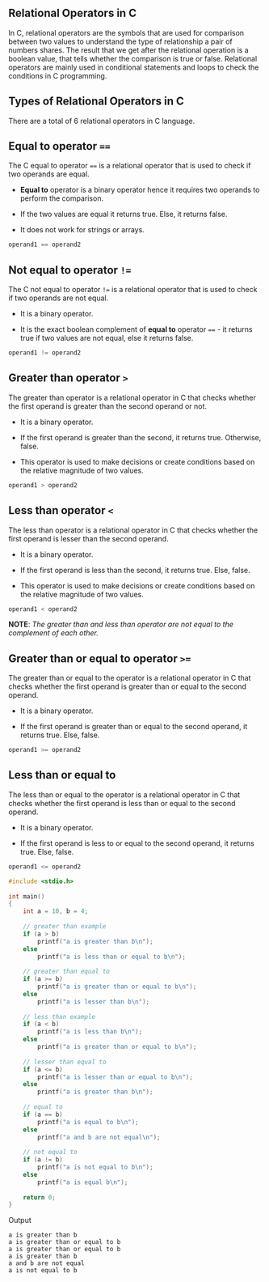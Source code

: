 ## Relational Operators in C

In C, relational operators are the symbols that are used for comparison between two values to understand the type of relationship a pair of numbers shares. The result that we get after the relational operation is a boolean value, that tells whether the comparison is true or false. Relational operators are mainly used in conditional statements and loops to check the conditions in C programming.

## Types of Relational Operators in C

There are a total of 6 relational operators in C language. 

## Equal to operator `==`

The C equal to operator `==` is a relational operator that is used to check if two operands are equal.

- **Equal to** operator is a binary operator hence it requires two operands to perform the comparison.

- If the two values are equal it returns true. Else, it returns false.

- It does not work for strings or arrays.

```c
operand1 == operand2
```

## Not equal to operator `!=`

The C not equal to operator `!=` is a relational operator that is used to check if two operands are not equal.

- It is a binary operator.

- It is the exact boolean complement of **equal to** operator `==` - it returns true if two values are not equal, else it returns false.

```c
operand1 != operand2
```

## Greater than operator `>`

The greater than operator is a relational operator in C that checks whether the first operand is greater than the second operand or not.

- It is a binary operator.

- If the first operand is greater than the second, it returns true. Otherwise, false.

- This operator is used to make decisions or create conditions based on the relative magnitude of two values.

```c
operand1 > operand2
```

## Less than operator `<`

The less than operator is a relational operator in C that checks whether the first operand is lesser than the second operand.

- It is a binary operator.

- If the first operand is less than the second, it returns true. Else, false.

- This operator is used to make decisions or create conditions based on the relative magnitude of two values.

```c
operand1 < operand2
```

**NOTE**: *The greater than and less than operator are not equal to the complement of each other.*

## Greater than or equal to operator `>=`

The greater than or equal to the operator is a relational operator in C that checks whether the first operand is greater than or equal to the second operand.

- It is a binary operator.

- If the first operand is greater than or equal to the second operand, it returns true. Else, false.

```c
operand1 >= operand2
```

## Less than or equal to

The less than or equal to the operator is a relational operator in C that checks whether the first operand is less than or equal to the second operand.

- It is a binary operator.

- If the first operand is less to or equal to the second operand, it returns true. Else, false.

```c
operand1 <= operand2
```

```c
#include <stdio.h> 
  
int main() 
{ 
    int a = 10, b = 4; 
  
    // greater than example 
    if (a > b) 
        printf("a is greater than b\n"); 
    else
        printf("a is less than or equal to b\n"); 
  
    // greater than equal to 
    if (a >= b) 
        printf("a is greater than or equal to b\n"); 
    else
        printf("a is lesser than b\n"); 
  
    // less than example 
    if (a < b) 
        printf("a is less than b\n"); 
    else
        printf("a is greater than or equal to b\n"); 
  
    // lesser than equal to 
    if (a <= b) 
        printf("a is lesser than or equal to b\n"); 
    else
        printf("a is greater than b\n"); 
  
    // equal to 
    if (a == b) 
        printf("a is equal to b\n"); 
    else
        printf("a and b are not equal\n"); 
  
    // not equal to 
    if (a != b) 
        printf("a is not equal to b\n"); 
    else
        printf("a is equal b\n"); 
  
    return 0; 
}
```

Output
```
a is greater than b
a is greater than or equal to b
a is greater than or equal to b
a is greater than b
a and b are not equal
a is not equal to b
```